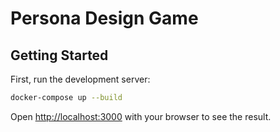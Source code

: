 # Persona Design Game

## Getting Started

First, run the development server:

```bash
docker-compose up --build
```

Open [http://localhost:3000](http://localhost:3000) with your browser to see the result.
